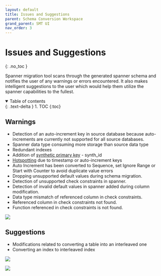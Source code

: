 ```yaml
---
layout: default
title: Issues and Suggestions
parent: Schema Conversion Workspace
grand_parent: SMT UI
nav_order: 3
---
```


# Issues and Suggestions
{: .no_toc }

Spanner migration tool scans through the generated spanner schema and notifies the user of any warnings or errors encountered. It also makes intelligent suggestions to the user which would help them utilize the spanner capabilities to the fullest.

<details open markdown="block">
  <summary>
    Table of contents
  </summary>
  {: .text-delta }
1. TOC
{:toc}
</details>

## Warnings

- Detection of an auto-increment key in source database because auto-increments are currently not supported for all source databases.
- Spanner data type consuming more storage than source data type
- Redundant indexes
- Addition of [synthetic primary key](../ui.md/#termsterminology) - synth_id
- [Hotspotting](https://cloud.google.com/spanner/docs/schema-design) due to timestamp or auto-increment keys
- Auto Increment has been converted to Sequence, set Ignore Range or Start with Counter to avoid duplicate value errors
- Dropping unsupported default values during schema migration.
- Detection of unsupported check constraints in spanner.
- Detection of invalid default values in spanner added during column modification.
- Data type mismatch of referenced column in check constraints.
- Referenced column in check constraints not found.
- Function referenced in check constraints is not found.

![](https://services.google.com/fh/files/misc/cc5.png)

## Suggestions

- Modifications related to converting a table into an interleaved one
- Converting an index to interleaved index

![](https://services.google.com/fh/files/helpcenter/asset-spnu1lr86ts.png)

![](https://services.google.com/fh/files/helpcenter/asset-3xj2ro46b6a.png)